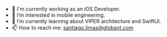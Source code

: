 - 🔭 I'm currently working as an iOS Developer.
- 👀 I’m interested in mobile engineering.
- 🌱 I’m currently learning about VIPER architecture and SwiftUI.
- 📫 How to reach me: santiago.limas@globant.com

<!---
santiagolimasglobant/santiagolimasglobant is a ✨ special ✨ repository because its `README.md` (this file) appears on your GitHub profile.
You can click the Preview link to take a look at your changes.
--->
